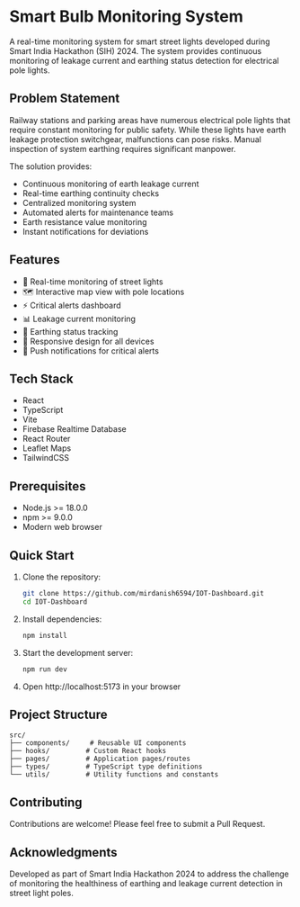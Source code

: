 # Smart Bulb Monitoring System

A real-time monitoring system for smart street lights developed during Smart India Hackathon (SIH) 2024. The system provides continuous monitoring of leakage current and earthing status detection for electrical pole lights.

## Problem Statement

Railway stations and parking areas have numerous electrical pole lights that require constant monitoring for public safety. While these lights have earth leakage protection switchgear, malfunctions can pose risks. Manual inspection of system earthing requires significant manpower.

The solution provides:
- Continuous monitoring of earth leakage current
- Real-time earthing continuity checks
- Centralized monitoring system
- Automated alerts for maintenance teams
- Earth resistance value monitoring
- Instant notifications for deviations

## Features

- 🔌 Real-time monitoring of street lights
- 🗺️ Interactive map view with pole locations
- ⚡ Critical alerts dashboard
- 📊 Leakage current monitoring
- 🔋 Earthing status tracking
- 📱 Responsive design for all devices
- 🔔 Push notifications for critical alerts

## Tech Stack

- React
- TypeScript
- Vite
- Firebase Realtime Database
- React Router
- Leaflet Maps
- TailwindCSS

## Prerequisites

- Node.js >= 18.0.0
- npm >= 9.0.0
- Modern web browser

## Quick Start

1. Clone the repository:
   ```bash
   git clone https://github.com/mirdanish6594/IOT-Dashboard.git
   cd IOT-Dashboard
   ```

2. Install dependencies:
   ```bash
   npm install
   ```

3. Start the development server:
   ```bash
   npm run dev
   ```

4. Open http://localhost:5173 in your browser

## Project Structure

```
src/
├── components/     # Reusable UI components
├── hooks/         # Custom React hooks
├── pages/         # Application pages/routes
├── types/         # TypeScript type definitions
└── utils/         # Utility functions and constants
```

## Contributing

Contributions are welcome! Please feel free to submit a Pull Request.

## Acknowledgments

Developed as part of Smart India Hackathon 2024 to address the challenge of monitoring the healthiness of earthing and leakage current detection in street light poles.
